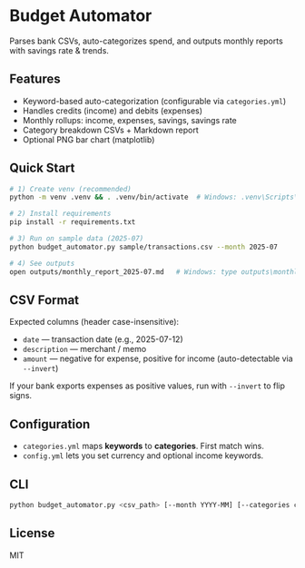 # Budget Automator

Parses bank CSVs, auto-categorizes spend, and outputs monthly reports with savings rate & trends.

## Features
- Keyword-based auto-categorization (configurable via `categories.yml`)
- Handles credits (income) and debits (expenses)
- Monthly rollups: income, expenses, savings, savings rate
- Category breakdown CSVs + Markdown report
- Optional PNG bar chart (matplotlib)

## Quick Start

```bash
# 1) Create venv (recommended)
python -m venv .venv && . .venv/bin/activate  # Windows: .venv\Scripts\activate

# 2) Install requirements
pip install -r requirements.txt

# 3) Run on sample data (2025-07)
python budget_automator.py sample/transactions.csv --month 2025-07

# 4) See outputs
open outputs/monthly_report_2025-07.md   # Windows: type outputs\monthly_report_2025-07.md
```

## CSV Format
Expected columns (header case-insensitive):
- `date` — transaction date (e.g., 2025-07-12)
- `description` — merchant / memo
- `amount` — negative for expense, positive for income (auto-detectable via `--invert`)

If your bank exports expenses as positive values, run with `--invert` to flip signs.

## Configuration
- `categories.yml` maps **keywords** to **categories**. First match wins.
- `config.yml` lets you set currency and optional income keywords.

## CLI
```bash
python budget_automator.py <csv_path> [--month YYYY-MM] [--categories categories.yml] [--config config.yml] [--invert]
```

## License
MIT
